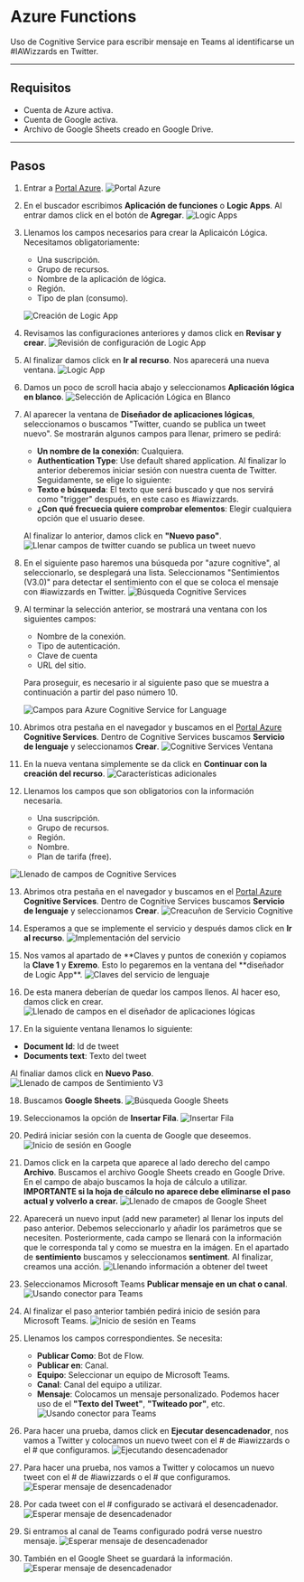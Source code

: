 # Azure Functions

Uso de Cognitive Service para escribir mensaje en Teams al identificarse un #IAWizzards en Twitter.

---

## Requisitos

- Cuenta de Azure activa.
- Cuenta de Google activa.
- Archivo de Google Sheets creado en Google Drive.

---

## Pasos

1. Entrar a [Portal Azure](https://portal.azure.com).
   ![Portal Azure](Img/1.png)

2. En el buscador escribimos **Aplicación de funciones** o **Logic Apps**. Al entrar damos click en el botón de **Agregar**.
   ![Logic Apps](img/2.png)

3. Llenamos los campos necesarios para crear la Aplicaicón Lógica. Necesitamos obligatoriamente:

   - Una suscripción.
   - Grupo de recursos.
   - Nombre de la aplicación de lógica.
   - Región.
   - Tipo de plan (consumo).

   ![Creación de Logic App](img/3.png)

4. Revisamos las configuraciones anteriores y damos click en **Revisar y crear**.
   ![Revisión de configuración de Logic App](img/4.png)

5. Al finalizar damos click en **Ir al recurso**. Nos aparecerá una nueva ventana.
   ![Logic App](img/5.png)

6. Damos un poco de scroll hacia abajo y seleccionamos **Aplicación lógica en blanco**.
   ![Selección de Aplicación Lógica en Blanco](img/6.png)

7. Al aparecer la ventana de **Diseñador de aplicaciones lógicas**, seleccionamos o buscamos "Twitter, cuando se publica un tweet nuevo". Se mostrarán algunos campos para llenar, primero se pedirá:

   - **Un nombre de la conexión**: Cualquiera.
   - **Authentication Type**: Use default shared application.
     Al finalizar lo anterior deberemos iniciar sesión con nuestra cuenta de Twitter. Seguidamente, se elige lo siguiente:
   - **Texto e búsqueda**: El texto que será buscado y que nos servirá como "trigger" después, en este caso es #iawizzards.
   - **¿Con qué frecuecia quiere comprobar elementos**: Elegir cualquiera opción que el usuario desee.

   Al finalizar lo anterior, damos click en **"Nuevo paso"**.
   ![Llenar campos de twitter cuando se publica un tweet nuevo](img/7.png)

8. En el siguiente paso haremos una búsqueda por "azure cognitive", al seleccionarlo, se desplegará una lista. Seleccionamos "Sentimientos (V3.0)" para detectar el sentimiento con el que se coloca el mensaje con #iawizzards en Twitter.
   ![Búsqueda Cognitive Services](img/8.png)

9. Al terminar la selección anterior, se mostrará una ventana con los siguientes campos:

   - Nombre de la conexión.
   - Tipo de autenticación.
   - Clave de cuenta
   - URL del sitio.

   Para proseguir, es necesario ir al siguiente paso que se muestra a continuación a partir del paso número 10.

   ![Campos para Azure Cognitive Service for Language](img/9.png)

10. Abrimos otra pestaña en el navegador y buscamos en el [Portal Azure](https://portal.azure.com) **Cognitive Services**. Dentro de Cognitive Services buscamos **Servicio de lenguaje** y seleccionamos **Crear**.
    ![Cognitive Services Ventana](img/10.png)

11. En la nueva ventana simplemente se da click en **Continuar con la creación del recurso**.
    ![Características adicionales](img/11.png)

12. Llenamos los campos que son obligatorios con la información necesaria.

    - Una suscripción.
    - Grupo de recursos.
    - Región.
    - Nombre.
    - Plan de tarifa (free).

![Llenado de campos de Cognitive Services](img/12.png)

13. Abrimos otra pestaña en el navegador y buscamos en el [Portal Azure](https://portal.azure.com) **Cognitive Services**. Dentro de Cognitive Services buscamos **Servicio de lenguaje** y seleccionamos **Crear**.
    ![Creacuñon de Servicio Cognitive](img/13.png)

14. Esperamos a que se implemente el servicio y después damos click en **Ir al recurso**.
    ![Implementación del servicio](img/14.png)

15. Nos vamos al apartado de **Claves y puntos de conexión y copiamos la **Clave 1** y **Exremo**. Esto lo pegaremos en la ventana del **diseñador de Logic App\*\*.
    ![Claves del servicio de lenguaje](img/15.png)

16. De esta manera deberían de quedar los campos llenos. Al hacer eso, damos click en crear.
    ![Llenado de campos en el diseñador de aplicaciones lógicas](img/18.png)

17. En la siguiente ventana llenamos lo siguiente:

- **Document Id**: Id de tweet
- **Documents text**: Texto del tweet

Al finaliar damos click en **Nuevo Paso**.
![Llenado de campos de Sentimiento V3](img/19.png)

18. Buscamos **Google Sheets**.
    ![Búsqueda Google Sheets](img/20.png)

19. Seleccionamos la opción de **Insertar Fila**.
    ![Insertar Fila](img/21.png)

20. Pedirá iniciar sesión con la cuenta de Google que deseemos.
    ![Inicio de sesión en Google](img/22.png)

21. Damos click en la carpeta que aparece al lado derecho del campo **Archivo**. Buscamos el archivo Google Sheets creado en Google Drive. En el campo de abajo buscamos la hoja de cálculo a utilizar. **IMPORTANTE si la hoja de cálculo no aparece debe eliminarse el paso actual y volverlo a crear.**
    ![Llenado de cmapos de Google Sheet](img/23.png)

22. Aparecerá un nuevo input (add new parameter) al llenar los inputs del paso anterior. Debemos seleccionarlo y añadir los parámetros que se necesiten. Posteriormente, cada campo se llenará con la información que le corresponda tal y como se muestra en la imágen. En el apartado de **sentimiento** buscamos y seleccionamos **sentiment**. Al finalizar, creamos una acción.
    ![Llenando información a obtener del tweet](img/24.png)

23. Seleccionamos Microsoft Teams **Publicar mensaje en un chat o canal**.
    ![Usando conector para Teams](img/25.png)

24. Al finalizar el paso anterior también pedirá inicio de sesión para Microsoft Teams.
    ![Inicio de sesión en Teams](img/26.png)

25. Llenamos los campos correspondientes. Se necesita:

    - **Publicar Como**: Bot de Flow.
    - **Publicar en**: Canal.
    - **Equipo**: Seleccionar un equipo de Microsoft Teams.
    - **Canal**: Canal del equipo a utilizar.
    - **Mensaje**: Colocamos un mensaje personalizado. Podemos hacer uso de el **"Texto del Tweet"**, **"Twiteado por"**, etc.
      ![Usando conector para Teams](img/27.png)

26. Para hacer una prueba, damos click en **Ejecutar desencadenador**, nos vamos a Twitter y colocamos un nuevo tweet con el # de #iawizzards o el # que configuramos.
    ![Ejecutando desencadenador](img/30.png)

27. Para hacer una prueba, nos vamos a Twitter y colocamos un nuevo tweet con el # de #iawizzards o el # que configuramos.
    ![Esperar mensaje de desencadenador](img/31.png)

28. Por cada tweet con el # configurado se activará el desencadenador.
    ![Esperar mensaje de desencadenador](img/32.png)

29. Si entramos al canal de Teams configurado podrá verse nuestro mensaje.
    ![Esperar mensaje de desencadenador](img/33.png)

30. También en el Google Sheet se guardará la información.
    ![Esperar mensaje de desencadenador](img/34.png)
